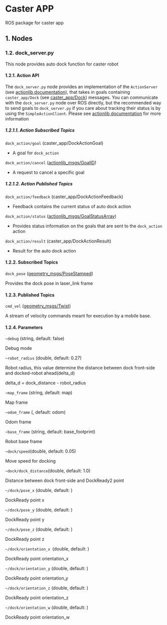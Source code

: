 # Caster APP
ROS package for caster app

## 1. Nodes

### 1.2. dock_server.py

This node provides auto dock function for caster robot

#### 1.2.1. Action API

The `dock_server.py` node provides an implementation of the `ActionServer` (see [actionlib documentation](http://wiki.ros.org/actionlib)), that takes in goals containing `caster_app/Dock` (see [caster_app/Dock](action/ock.action)) messages. You can communicate with the `dock_server.py` node over ROS directly, but the recommended way to send goals to `dock_server.py` if you care about tracking their status is by using the `SimpleActionClient`. Please see [actionlib documentation](http://wiki.ros.org/actionlib) for more information

##### 1.2.1.1. Action Subscribed Topics

`dock_action/goal` (caster_app/DockActionGoal)

- A goal for `dock_action`

`dock_action/cancel` ([actionlib_msgs/GoalID](http://docs.ros.org/api/actionlib_msgs/html/msg/GoalID.html))

- A request to cancel a specific goal

##### 1.2.1.2. Action Published Topics

`dock_action/feedback` (caster_app/DockActionFeedback)

- Feedback contains the current status of auto dock action

`dock_action/status` ([actionlib_msgs/GoalStatusArray](http://docs.ros.org/api/actionlib_msgs/html/msg/GoalStatusArray.html))

- Provides status information on the goals that are sent to the `dock_action` action

`dock_action/result` (caster_app/DockActionResult)

- Result for the auto dock action

#### 1.2.2. Subscribed Topics

`dock_pose` ([geometry_msgs/PoseStamped](http://docs.ros.org/api/geometry_msgs/html/msg/PoseStamped.html))

Provides the dock pose in laser_link frame

#### 1.2.3. Published Topics

`cmd_vel` ([geometry_msgs/Twist](http://docs.ros.org/api/geometry_msgs/html/msg/Twist.html))

A stream of velocity commands meant for execution by a mobile base.

#### 1.2.4. Parameters

`~debug` (string, default: false)

Debug mode

`~robot_radius` (double, default: 0.27)

Robot radius, this value determine the distance between dock front-side and docked-robot ahead(delta_d)

delta_d = dock_distance - robot_radius

`~map_frame` (string, default: map)

Map frame

`~odom_frame` (, default:  odom)

Odom frame

`~base_frame` (string, default: base_footprint)

Robot base frame

`~dock/speed`(double, default: 0.05)

Move speed for docking

`~dock/dock_distance`(double, default: 1.0)

Distance between dock front-side and DockReady2 point 

`~/dock/pose_x` (double, default: )

DockReady point x

`~/dock/pose_y` (double, default: )

DockReady point y

`~/dock/pose_z` (double, default: )

DockReady point z

`~/dock/orientation_x `(double, default: )

DockReady point orientation_x

`~/dock/orientation_y` (double, default: )

DockReady point orientation_y

`~/dock/orientation_z` (double, default: )

DockReady point orientation_z

`~/dock/orientation_w` (double, default: )

DockReady point orientation_w